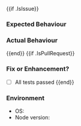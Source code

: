 {{if .IsIssue}}
### Expected Behaviour


### Actual Behaviour


{{end}}
{{if .IsPullRequest}}
### Fix or Enhancement?


- [ ] All tests passed
{{end}}

### Environment
- OS:
- Node version:
